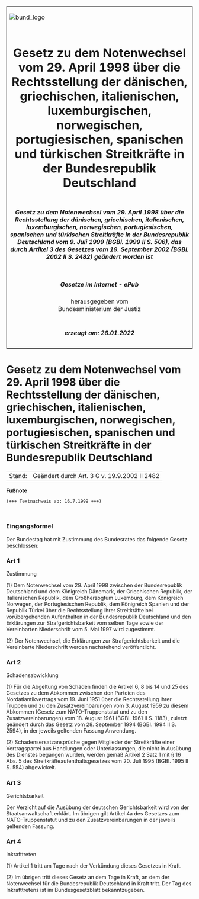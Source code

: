<span id="DECKBLATT.html"></span>

<table border="0" frame="border" width="100%">

<tr valign="top">

<td align="left">

![bund\_logo](BfJ_2021_Web_de_de.gif)

</td>

<td align="right">

 

</td>

</tr>

<tr align="center" valign="middle">

<td colspan="2">

# Gesetz zu dem Notenwechsel vom 29. April 1998 über die Rechtsstellung der dänischen, griechischen, italienischen, luxemburgischen, norwegischen, portugiesischen, spanischen und türkischen Streitkräfte in der Bundesrepublik Deutschland

</td>

</tr>

<tr align="center" valign="middle">

<td colspan="2">

##### Gesetz zu dem Notenwechsel vom 29. April 1998 über die Rechtsstellung der dänischen, griechischen, italienischen, luxemburgischen, norwegischen, portugiesischen, spanischen und türkischen Streitkräfte in der Bundesrepublik Deutschland vom 9. Juli 1999 (BGBl. 1999 II S. 506), das durch Artikel 3 des Gesetzes vom 19. September 2002 (BGBl. 2002 II S. 2482) geändert worden ist

</td>

</tr>

<tr align="center" valign="middle">

<td colspan="2">

  
  

##### Gesetze im Internet - ePub  
  
herausgegeben vom  
Bundesministerium der Justiz

</td>

</tr>

<tr align="center" valign="bottom">

<td colspan="2">

  
  

##### erzeugt am: 26.01.2022

</td>

</tr>

</table>

<span id="BJNR050620999.html"></span>

# Gesetz zu dem Notenwechsel vom 29. April 1998 über die Rechtsstellung der dänischen, griechischen, italienischen, luxemburgischen, norwegischen, portugiesischen, spanischen und türkischen Streitkräfte in der Bundesrepublik Deutschland

<div>

<div class="jnhtml">

|        |                                              |
| ------ | -------------------------------------------- |
| Stand: | Geändert durch Art. 3 G v. 19.9.2002 II 2482 |

</div>

</div>

<div>

  
**Fußnote**

<div class="jnhtml">

<div>

<div class="jurAbsatz">

  

``` 
(+++ Textnachweis ab: 16.7.1999 +++)

 
```

</div>

</div>

</div>

</div>

<span id="BJNR050620999BJNE000100305.html"></span>

### Eingangsformel  

<div>

<div class="jnhtml">

<div>

<div class="jurAbsatz">

Der Bundestag hat mit Zustimmung des Bundesrates das folgende Gesetz
beschlossen:

</div>

</div>

</div>

</div>

<span id="BJNR050620999BJNE000200305.html"></span>

### Art 1  
Zustimmung

<div>

<div class="jnhtml">

<div>

<div class="jurAbsatz">

(1) Dem Notenwechsel vom 29. April 1998 zwischen der Bundesrepublik
Deutschland und dem Königreich Dänemark, der Griechischen Republik, der
Italienischen Republik, dem Großherzogtum Luxemburg, dem Königreich
Norwegen, der Portugiesischen Republik, dem Königreich Spanien und der
Republik Türkei über die Rechtsstellung ihrer Streitkräfte bei
vorübergehenden Aufenthalten in der Bundesrepublik Deutschland und den
Erklärungen zur Strafgerichtsbarkeit vom selben Tage sowie der
Vereinbarten Niederschrift vom 5. Mai 1997 wird zugestimmt.

</div>

<div class="jurAbsatz">

(2) Der Notenwechsel, die Erklärungen zur Strafgerichtsbarkeit und die
Vereinbarte Niederschrift werden nachstehend veröffentlicht.

</div>

</div>

</div>

</div>

<span id="BJNR050620999BJNE000301377.html"></span>

### Art 2  
Schadensabwicklung

<div>

<div class="jnhtml">

<div>

<div class="jurAbsatz">

(1) Für die Abgeltung von Schäden finden die Artikel 6, 8 bis 14 und 25
des Gesetzes zu dem Abkommen zwischen den Parteien des
Nordatlantikvertrags vom 19. Juni 1951 über die Rechtsstellung ihrer
Truppen und zu den Zusatzvereinbarungen vom 3. August 1959 zu diesem
Abkommen (Gesetz zum NATO-Truppenstatut und zu den Zusatzvereinbarungen)
vom 18. August 1961 (BGBl. 1961 II S. 1183), zuletzt geändert durch das
Gesetz vom 28. September 1994 (BGBl. 1994 II S. 2594), in der jeweils
geltenden Fassung Anwendung.

</div>

<div class="jurAbsatz">

(2) Schadensersatzansprüche gegen Mitglieder der Streitkräfte einer
Vertragspartei aus Handlungen oder Unterlassungen, die nicht in Ausübung
des Dienstes begangen wurden, werden gemäß Artikel 2 Satz 1 mit § 16
Abs. 5 des Streitkräfteaufenthaltsgesetzes vom 20. Juli 1995 (BGBl. 1995
II S. 554) abgewickelt.

</div>

</div>

</div>

</div>

<span id="BJNR050620999BJNE000400305.html"></span>

### Art 3  
Gerichtsbarkeit

<div>

<div class="jnhtml">

<div>

<div class="jurAbsatz">

Der Verzicht auf die Ausübung der deutschen Gerichtsbarkeit wird von der
Staatsanwaltschaft erklärt. Im übrigen gilt Artikel 4a des Gesetzes zum
NATO-Truppenstatut und zu den Zusatzvereinbarungen in der jeweils
geltenden Fassung.

</div>

</div>

</div>

</div>

<span id="BJNR050620999BJNE000500305.html"></span>

### Art 4  
Inkrafttreten

<div>

<div class="jnhtml">

<div>

<div class="jurAbsatz">

(1) Artikel 1 tritt am Tage nach der Verkündung dieses Gesetzes in
Kraft.

</div>

<div class="jurAbsatz">

(2) Im übrigen tritt dieses Gesetz an dem Tage in Kraft, an dem der
Notenwechsel für die Bundesrepublik Deutschland in Kraft tritt. Der Tag
des Inkrafttretens ist im Bundesgesetzblatt bekanntzugeben.

</div>

</div>

</div>

</div>
